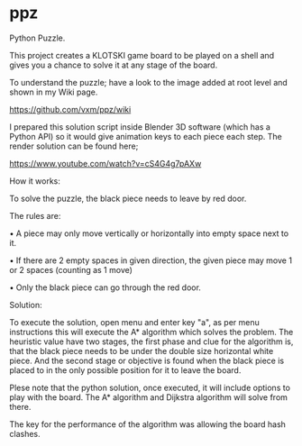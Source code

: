 # ppz
Python Puzzle.

 This project creates a KLOTSKI game board to be played on a shell and gives you a chance to solve it at any stage of the board.

 To understand the puzzle; have a look to the image added at root level and shown in my Wiki page.

https://github.com/vxm/ppz/wiki

 I prepared this solution script inside Blender 3D software (which has a Python API) so it would give animation keys to each piece each step. The render solution can be found here;
 
 https://www.youtube.com/watch?v=cS4G4g7pAXw


 How it works:

To solve the puzzle, the black piece needs to leave by red door.


The rules are:

  • A piece may only move vertically or horizontally into empty
  space next to it. 

  • If there are 2 empty spaces in given direction, the given piece
  may move 1 or 2 spaces (counting as 1 move)

  • Only the black piece can go through the red door.
  
  
Solution:
  

 To execute the solution, open menu and enter key "a", as per menu instructions this will execute the A* algorithm which solves the problem. The heuristic value have two stages, the first phase and clue for the algorithm is, that the black piece needs to be under the double size horizontal white piece. And the second stage or objective is found when the black piece is placed to in the only possible position for it to leave the board.
 
 Plese note that the python solution, once executed, it will include options to play with the board. The A* algorithm and Dijkstra algorithm will solve from there.
 
 The key for the performance of the algorithm was allowing the board hash clashes.

 
